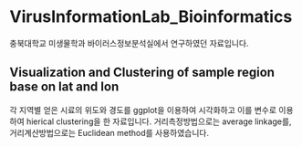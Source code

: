 # VirusInformationLab_Bioinformatics
충북대학교 미생물학과 바이러스정보분석실에서 연구하였던 자료입니다.

## Visualization and Clustering of sample region base on lat and lon
각 지역별 얻은 시료의 위도와 경도를 ggplot을 이용하여 시각화하고 이를 변수로 이용하여 hierical clustering을 한 자료입니다. 거리측정방법으로는 average linkage를, 거리계산방법으로는 Euclidean method를 사용하였습니다.

